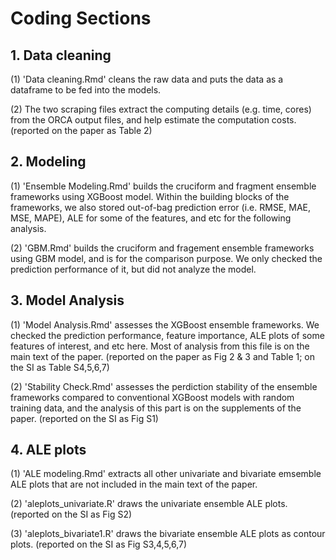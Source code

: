 # Coding Sections

## 1. Data cleaning
(1) 'Data cleaning.Rmd' cleans the raw data and puts the data as a dataframe to be fed into the models.

(2) The two scraping files extract the computing details (e.g. time, cores) from the ORCA output files, and help estimate the computation costs. (reported on the paper as Table 2)

## 2. Modeling
(1) 'Ensemble Modeling.Rmd' builds the cruciform and fragment ensemble frameworks using XGBoost model. Within the building blocks of the frameworks, we also stored out-of-bag prediction error (i.e. RMSE, MAE, MSE, MAPE), ALE for some of the features, and etc for the following analysis.

(2) 'GBM.Rmd' builds the cruciform and fragement ensemble frameworks using GBM model, and is for the comparison purpose. We only checked the prediction performance of it, but did not analyze the model.

## 3. Model Analysis
(1) 'Model Analysis.Rmd' assesses the XGBoost ensemble frameworks. We checked the prediction performance, feature importance, ALE plots of some features of interest, and etc here. Most of analysis from this file is on the main text of the paper. (reported on the paper as Fig 2 & 3 and Table 1; on the SI as Table S4,5,6,7)

(2) 'Stability Check.Rmd' assesses the perdiction stability of the ensemble frameworks compared to conventional XGBoost models with random training data, and the analysis of this part is on the supplements of the paper. (reported on the SI as Fig S1)

## 4. ALE plots
(1) 'ALE modeling.Rmd' extracts all other univariate and bivariate emsemble ALE plots that are not included in the main text of the paper.

(2) 'aleplots_univariate.R' draws the univariate ensemble ALE plots. (reported on the SI as Fig S2)

(3) 'aleplots_bivariate1.R' draws the bivariate ensemble ALE plots as contour plots. (reported on the SI as Fig S3,4,5,6,7)
